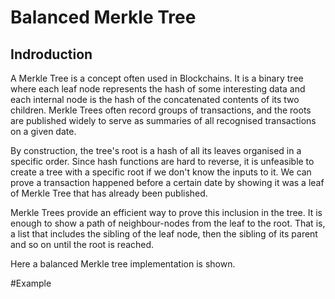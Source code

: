 # Balanced Merkle Tree

## Indroduction
A Merkle Tree is a concept often used in Blockchains.
It is a binary tree where each leaf node represents the hash of some interesting data
and each internal node is the hash of the concatenated contents of its two children.
Merkle Trees often record groups of transactions, and the roots are published widely to
serve as summaries of all recognised transactions on a given date.

By construction, the tree's root is a hash of all its leaves organised in a specific order.
Since hash functions are hard to reverse, it is unfeasible to create a tree with a specific
root if we don't know the inputs to it.
We can prove a transaction happened before a certain date by showing it was a leaf of Merkle Tree
that has already been published.

Merkle Trees provide an efficient way to prove this inclusion in the tree.
It is enough to show a path of neighbour-nodes from the leaf to the root.
That is, a list that includes the sibling of the leaf node, then the sibling of its parent and so on until the root is reached.

Here a balanced Merkle tree implementation is shown.

#Example

